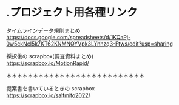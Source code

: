 # .プロジェクト用各種リンク

タイムラインデータ規則まとめ<br/>
https://docs.google.com/spreadsheets/d/1KQaPj-0w5ckNcI5k7KT62KNMNQYVpk3LYnhzq3-Ftws/edit?usp=sharing

採択後の scrapbox(調査資料まとめ)<br/>
https://scrapbox.io/MotionRapid/

＊＊＊＊＊＊＊＊＊＊＊＊＊＊＊＊＊＊＊＊＊＊＊＊＊＊

提案書を書いているときの scrapbox<br/>
https://scrapbox.io/saltmito2022/
